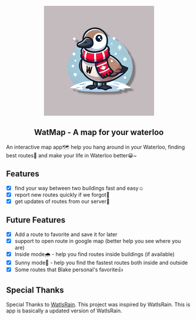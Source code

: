 <p align="center">
  <img src="assets/LaunchIcon.png" width="300px" alt="lunch icon">
</p>
<h2 align="center">WatMap - A map for your waterloo</h2>

An interactive map app🗺️ help you hang around in your Waterloo, finding best routes📍 and make your life in Waterloo better😀~

## Features
- [x] find your way between two buildings fast and easy☺️
- [x] report new routes quickly if we forgot📍
- [x] get updates of routes from our server🛜

## Future Features
- [x] Add a route to favorite and save it for later
- [x] support to open route in google map (better help you see where you are)
- [x] Inside mode🌧️ - help you find routes inside buildings (if available)
- [x] Sunny mode🔆 - help you find the fastest routes both inside and outside
- [x] Some routes that Blake personal's favorite👍

## Special Thanks
Special Thanks to [WatIsRain](https://github.com/lucky-bai/WATisRain). This project was inspired by WatIsRain. This is app is basically a updated version of WatIsRain.
